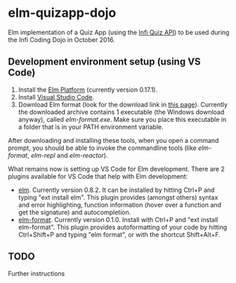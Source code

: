 
# elm-quizapp-dojo

Elm implementation of a Quiz App (using the [Infi Quiz API](http://infi-dojo-quizapi.azurewebsites.net/question/random)) to be used during the Infi Coding Dojo in October 2016.


## Development environment setup (using VS Code)

1. Install the [Elm Platform](https://guide.elm-lang.org/get_started.html) (currently version 0.17.1).
2. Install [Visual Studio Code](https://code.visualstudio.com/Download).
3. Download Elm format (look for the download link in [this page](https://github.com/avh4/elm-format)). Currently the downloaded archive contains 1 executable (the Windows download anyway), called _elm-format.exe_. Make sure you place this executable in a folder that is in your PATH environment variable.

After downloading and installing these tools, when you open a command prompt, you should be able to invoke the commandline tools (like _elm-format_, _elm-repl_ and _elm-reactor_).



What remains now is setting up VS Code for Elm development. There are 2 plugins available for VS Code that help with Elm development:
- [elm](https://marketplace.visualstudio.com/items?itemName=sbrink.elm). Currently version 0.8.2. It can be installed by hitting Ctrl+P and typing "ext install elm". This plugin provides (amongst others) syntax and error highlighting, function information (hover over a function and get the signature) and autocompletion.
- [elm-format](https://marketplace.visualstudio.com/items?itemName=abadi199.elm-format). Currently version 0.1.0. Install with Ctrl+P and "ext install elm-format". This plugin provides autoformatting of your code by hitting Ctrl+Shift+P and typing "elm format", or with the shortcut Shift+Alt+F.

## TODO

Further instructions
